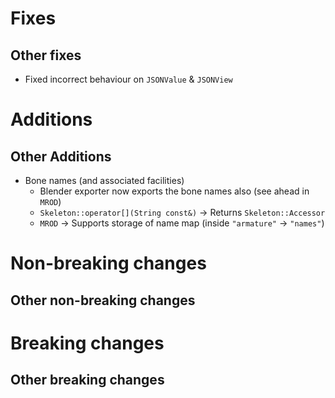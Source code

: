 # Fixes

## Other fixes

- Fixed incorrect behaviour on `JSONValue` & `JSONView`

# Additions

## Other Additions

- Bone names (and associated facilities)
	- Blender exporter now exports the bone names also (see ahead in `MROD`)
	- `Skeleton::operator[](String const&)` → Returns `Skeleton::Accessor`
	- `MROD` → Supports storage of name map (inside `"armature"` → `"names"`)

# Non-breaking changes

## Other non-breaking changes

# Breaking changes

## Other breaking changes